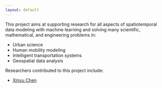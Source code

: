 ```yaml
---
layout: default
---
```

This project aims at supporting research for all aspects of spatiotemporal data modeling with machine learning and solving many scientific, mathematical, and engineering problems in:

- Urban science
- Human mobility modeling
- Intelligent transportation systems
- Geospatial data analysis

Researchers contributed to this project include:

- [Xinyu Chen](https://xinychen.github.io)

